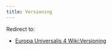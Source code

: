 ```yaml
---
title: Versioning
---
```

Redirect to:

-   [Europa Universalis 4
    Wiki:Versioning](/wiki/index.php?title=Europa_Universalis_4_Wiki:Versioning&action=edit&redlink=1 "Europa Universalis 4 Wiki:Versioning (page does not exist)")
